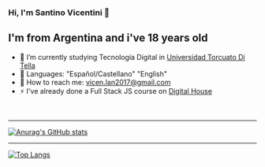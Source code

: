 ### Hi, I'm Santino Vicentini 👋



## I'm from Argentina and i've 18 years old
- 🔭 I’m currently studying Tecnología Digital in [Universidad Torcuato Di Tella][Ditella]
- 🌱 Languages: "Español/Castellano" "English"
- 💬 How to reach me: vicen.lan2017@gmail.com
- ⚡ I've already done a Full Stack JS course on [Digital House][pwfs]

[Ditella]: https://www.utdt.edu/
[pwfs]: https://www.digitalhouse.com/ar

<br>

---

[![Anurag's GitHub stats](https://github-readme-stats.vercel.app/api?username=SantinoVicentini&theme=dark)](https://github.com/anuraghazra/github-readme-stats)

---

[![Top Langs](https://github-readme-stats.vercel.app/api/top-langs/?username=SantinoVicentini)](https://github.com/anuraghazra/github-readme-stats)